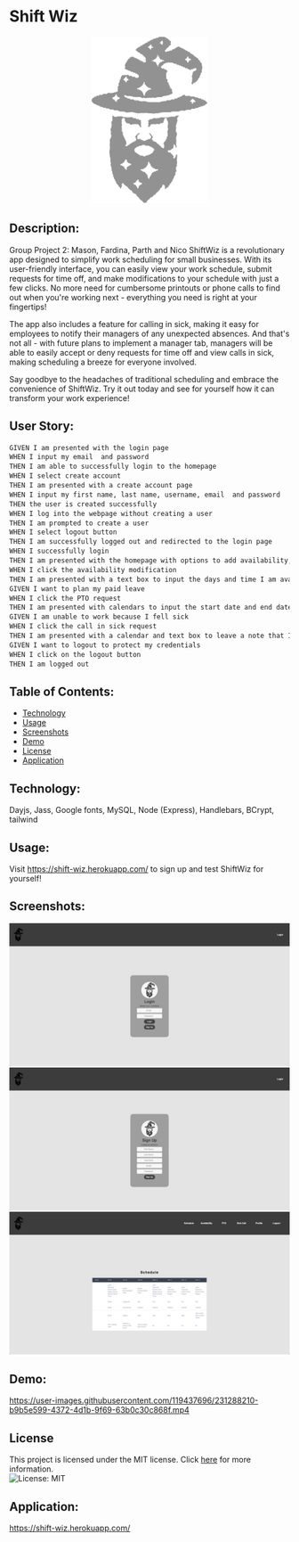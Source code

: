 # Shift Wiz
<p align="center">
  <img height="300" src="./assets/images/ShiftWizGrey.png">
</p>

## Description:
Group Project 2: Mason, Fardina, Parth and Nico
ShiftWiz is a revolutionary app designed to simplify work scheduling for small businesses. With its user-friendly interface, you can easily view your work schedule, submit requests for time off, and make modifications to your schedule with just a few clicks. No more need for cumbersome printouts or phone calls to find out when you're working next - everything you need is right at your fingertips!

The app also includes a feature for calling in sick, making it easy for employees to notify their managers of any unexpected absences. And that's not all - with future plans to implement a manager tab, managers will be able to easily accept or deny requests for time off and view calls in sick, making scheduling a breeze for everyone involved.

Say goodbye to the headaches of traditional scheduling and embrace the convenience of ShiftWiz. Try it out today and see for yourself how it can transform your work experience!

## User Story:
```md
GIVEN I am presented with the login page
WHEN I input my email  and password
THEN I am able to successfully login to the homepage
WHEN I select create account 
THEN I am presented with a create account page
WHEN I input my first name, last name, username, email  and password
THEN the user is created successfully
WHEN I log into the webpage without creating a user 
THEN I am prompted to create a user
WHEN I select logout button
THEN I am successfully logged out and redirected to the login page 
WHEN I successfully login
THEN I am presented with the homepage with options to add availability, PTO request and request to call in sick
WHEN I click the availability modification
THEN I am presented with a text box to input the days and time I am available to work
GIVEN I want to plan my paid leave
WHEN I click the PTO request
THEN I am presented with calendars to input the start date and end date I want to ask for paid leave
GIVEN I am unable to work because I fell sick
WHEN I click the call in sick request
THEN I am presented with a calendar and text box to leave a note that I am sick on that day
GIVEN I want to logout to protect my credentials
WHEN I click on the logout button
THEN I am logged out
```

## Table of Contents:

* [Technology](#technology)
* [Usage](#usage)
* [Screenshots](#screenshots)
* [Demo](#Demo)
* [License](#license)
* [Application](#application)

## Technology:

Dayjs, Jass, Google fonts, MySQL, Node (Express), Handlebars, BCrypt, tailwind

## Usage:

Visit https://shift-wiz.herokuapp.com/ to sign up and test ShiftWiz for yourself!

## Screenshots:
![Screenshot of Application](./assets/images/screenshot.png)
![Screenshot of Application](./assets/images/screenshot1.png)
![Screenshot of Application](./assets/images/screenshot2.png)

## Demo:
https://user-images.githubusercontent.com/119437696/231288210-b9b5e599-4372-4d1b-9f69-63b0c30c868f.mp4


## License

This project is licensed under the MIT license. Click [here](https://opensource.org/licenses/MIT) for more information.<br>
![License: MIT](https://img.shields.io/badge/License-MIT-yellow.svg)

## Application:
https://shift-wiz.herokuapp.com/
